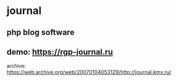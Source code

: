 # journal

## php blog software 

## demo: https://rgp-journal.ru

archive: https://web.archive.org/web/20070104053129/http://journal.kmv.ru/
